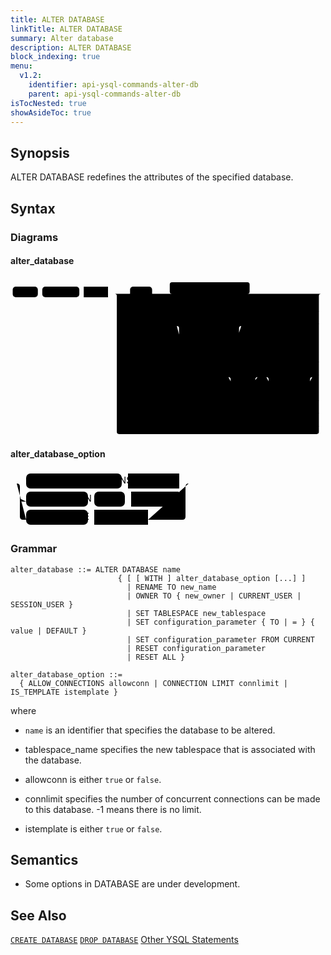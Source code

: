 ```yaml
---
title: ALTER DATABASE
linkTitle: ALTER DATABASE
summary: Alter database
description: ALTER DATABASE
block_indexing: true
menu:
  v1.2:
    identifier: api-ysql-commands-alter-db
    parent: api-ysql-commands-alter-db
isTocNested: true
showAsideToc: true
---
```


## Synopsis
ALTER DATABASE redefines the attributes of the specified database.

## Syntax

### Diagrams

#### alter_database
<svg class="rrdiagram" version="1.1" xmlns:xlink="http://www.w3.org/1999/xlink" xmlns="http://www.w3.org/2000/svg" width="714" height="359" viewbox="0 0 714 359"><path class="connector" d="M0 36h5m57 0h10m84 0h10m55 0h50m50 0h20m-85 0q5 0 5 5v8q0 5 5 5h60q5 0 5-5v-8q0-5 5-5m5 0h30m-5 0q-5 0-5-5v-16q0-5 5-5h171q5 0 5 5v16q0 5-5 5m-5 0h177m-468 39q0 5 5 5h5m71 0h10m36 0h10m86 0h230q5 0 5-5m-458 29q0 5 5 5h5m65 0h10m36 0h30m89 0h47m-146 24q0 5 5 5h5m116 0h5q5 0 5-5m-141-24q5 0 5 5v48q0 5 5 5h5m112 0h9q5 0 5-5v-48q0-5 5-5m5 0h166q5 0 5-5m-458 87q0 5 5 5h5m43 0h10m97 0h10m121 0h162q5 0 5-5m-458 29q0 5 5 5h5m43 0h10m175 0h30m36 0h20m-71 0q5 0 5 5v19q0 5 5 5h5m30 0h11q5 0 5-5v-19q0-5 5-5m5 0h30m53 0h41m-109 0q5 0 5 5v19q0 5 5 5h5m74 0h5q5 0 5-5v-19q0-5 5-5m5 0h5q5 0 5-5m-458 58q0 5 5 5h5m43 0h10m175 0h10m54 0h10m77 0h64q5 0 5-5m-458 29q0 5 5 5h5m59 0h10m175 0h199q5 0 5-5m-458 29q0 5 5 5h5m59 0h10m40 0h334q5 0 5-5m-463-300q5 0 5 5v308q0 5 5 5h448q5 0 5-5v-308q0-5 5-5m5 0h5"/><rect class="literal" x="5" y="20" width="57" height="24" rx="7"/><text class="text" x="15" y="36">ALTER</text><rect class="literal" x="72" y="20" width="84" height="24" rx="7"/><text class="text" x="82" y="36">DATABASE</text><a xlink:href="../../grammar_diagrams#name"><rect class="rule" x="166" y="20" width="55" height="24"/><text class="text" x="176" y="36">name</text></a><rect class="literal" x="271" y="20" width="50" height="24" rx="7"/><text class="text" x="281" y="36">WITH</text><a xlink:href="../../grammar_diagrams#alter-database-option"><rect class="rule" x="371" y="20" width="161" height="24"/><text class="text" x="381" y="36">alter_database_option</text></a><rect class="literal" x="251" y="64" width="71" height="24" rx="7"/><text class="text" x="261" y="80">RENAME</text><rect class="literal" x="332" y="64" width="36" height="24" rx="7"/><text class="text" x="342" y="80">TO</text><a xlink:href="../../grammar_diagrams#new-name"><rect class="rule" x="378" y="64" width="86" height="24"/><text class="text" x="388" y="80">new_name</text></a><rect class="literal" x="251" y="93" width="65" height="24" rx="7"/><text class="text" x="261" y="109">OWNER</text><rect class="literal" x="326" y="93" width="36" height="24" rx="7"/><text class="text" x="336" y="109">TO</text><a xlink:href="../../grammar_diagrams#new-owner"><rect class="rule" x="392" y="93" width="89" height="24"/><text class="text" x="402" y="109">new_owner</text></a><rect class="literal" x="392" y="122" width="116" height="24" rx="7"/><text class="text" x="402" y="138">CURRENT_USER</text><rect class="literal" x="392" y="151" width="112" height="24" rx="7"/><text class="text" x="402" y="167">SESSION_USER</text><rect class="literal" x="251" y="180" width="43" height="24" rx="7"/><text class="text" x="261" y="196">SET</text><rect class="literal" x="304" y="180" width="97" height="24" rx="7"/><text class="text" x="314" y="196">TABLESPACE</text><a xlink:href="../../grammar_diagrams#new-tablespace"><rect class="rule" x="411" y="180" width="121" height="24"/><text class="text" x="421" y="196">new_tablespace</text></a><rect class="literal" x="251" y="209" width="43" height="24" rx="7"/><text class="text" x="261" y="225">SET</text><a xlink:href="../../grammar_diagrams#configuration-parameter"><rect class="rule" x="304" y="209" width="175" height="24"/><text class="text" x="314" y="225">configuration_parameter</text></a><rect class="literal" x="509" y="209" width="36" height="24" rx="7"/><text class="text" x="519" y="225">TO</text><rect class="literal" x="509" y="238" width="30" height="24" rx="7"/><text class="text" x="519" y="254">=</text><a xlink:href="../../grammar_diagrams#value"><rect class="rule" x="595" y="209" width="53" height="24"/><text class="text" x="605" y="225">value</text></a><rect class="literal" x="595" y="238" width="74" height="24" rx="7"/><text class="text" x="605" y="254">DEFAULT</text><rect class="literal" x="251" y="267" width="43" height="24" rx="7"/><text class="text" x="261" y="283">SET</text><a xlink:href="../../grammar_diagrams#configuration-parameter"><rect class="rule" x="304" y="267" width="175" height="24"/><text class="text" x="314" y="283">configuration_parameter</text></a><rect class="literal" x="489" y="267" width="54" height="24" rx="7"/><text class="text" x="499" y="283">FROM</text><rect class="literal" x="553" y="267" width="77" height="24" rx="7"/><text class="text" x="563" y="283">CURRENT</text><rect class="literal" x="251" y="296" width="59" height="24" rx="7"/><text class="text" x="261" y="312">RESET</text><a xlink:href="../../grammar_diagrams#configuration-parameter"><rect class="rule" x="320" y="296" width="175" height="24"/><text class="text" x="330" y="312">configuration_parameter</text></a><rect class="literal" x="251" y="325" width="59" height="24" rx="7"/><text class="text" x="261" y="341">RESET</text><rect class="literal" x="320" y="325" width="40" height="24" rx="7"/><text class="text" x="330" y="341">ALL</text></svg>

#### alter_database_option
<svg class="rrdiagram" version="1.1" xmlns:xlink="http://www.w3.org/1999/xlink" xmlns="http://www.w3.org/2000/svg" width="295" height="92" viewbox="0 0 295 92"><path class="connector" d="M0 21h25m153 0h10m82 0h20m-275 24q0 5 5 5h5m99 0h10m49 0h10m76 0h6q5 0 5-5m-270-24q5 0 5 5v48q0 5 5 5h5m99 0h10m86 0h55q5 0 5-5v-48q0-5 5-5m5 0h5"/><rect class="literal" x="25" y="5" width="153" height="24" rx="7"/><text class="text" x="35" y="21">ALLOW_CONNECTIONS</text><a xlink:href="../../grammar_diagrams#allowconn"><rect class="rule" x="188" y="5" width="82" height="24"/><text class="text" x="198" y="21">allowconn</text></a><rect class="literal" x="25" y="34" width="99" height="24" rx="7"/><text class="text" x="35" y="50">CONNECTION</text><rect class="literal" x="134" y="34" width="49" height="24" rx="7"/><text class="text" x="144" y="50">LIMIT</text><a xlink:href="../../grammar_diagrams#connlimit"><rect class="rule" x="193" y="34" width="76" height="24"/><text class="text" x="203" y="50">connlimit</text></a><rect class="literal" x="25" y="63" width="99" height="24" rx="7"/><text class="text" x="35" y="79">IS_TEMPLATE</text><a xlink:href="../../grammar_diagrams#istemplate"><rect class="rule" x="134" y="63" width="86" height="24"/><text class="text" x="144" y="79">istemplate</text></a></svg>

### Grammar
```
alter_database ::= ALTER DATABASE name
                        { [ [ WITH ] alter_database_option [...] ]
                          | RENAME TO new_name
                          | OWNER TO { new_owner | CURRENT_USER | SESSION_USER }
                          | SET TABLESPACE new_tablespace
                          | SET configuration_parameter { TO | = } { value | DEFAULT }
                          | SET configuration_parameter FROM CURRENT
                          | RESET configuration_parameter
                          | RESET ALL }

alter_database_option ::=
  { ALLOW_CONNECTIONS allowconn | CONNECTION LIMIT connlimit | IS_TEMPLATE istemplate }
```

where

- `name` is an identifier that specifies the database to be altered.

- tablespace_name specifies the new tablespace that is associated with the database.

- allowconn is either `true` or `false`.

- connlimit specifies the number of concurrent connections can be made to this database. -1 means there is no limit.

- istemplate is either `true` or `false`.

## Semantics

- Some options in DATABASE are under development.

## See Also
[`CREATE DATABASE`](../ddl_create_database)
[`DROP DATABASE`](../ddl_drop_database)
[Other YSQL Statements](..)
